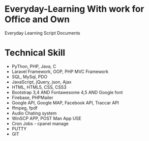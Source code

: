 # Everyday-Learning With work for Office and Own
Everyday Learning Script Documents
<h1>Technical Skill</h1>
<ul>
  <li>PyThon, PHP, Java, C</li>
  <li>Laravel Framework, OOP, PHP MVC Framework </li>
  <li>SQL, MySql, PDO</li>
  <li>JavaScript, jQuery, json, Ajax</li>
  <li>HTML, HTML5, CSS, CSS3</li>
  <li>Bootstrap 3,4 AND Fontawesome 4,5 AND Google font</li>
  <li>Firebase, PHPMailer </li>
  <li>Google API, Google MAP, Facebook API, Traccar API</li>
  <li>ffmpeg, fpdf</li>
  <li>Audio Chating system</li>
  <li>WinSCP APP, POST Man App USE</li>
  <li>Cron Jobs - cpanel manage</li>
  <li>PUTTY</li>
  <li>GIT</li>
</ul>
